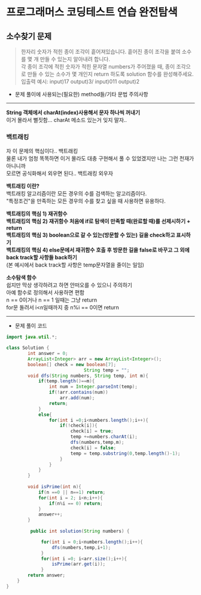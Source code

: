 # 프로그래머스 코딩테스트 연습 완전탐색

## 소수찾기 문제 
> 한자리 숫자가 적힌 종이 조각이 흩어져있습니다. 흩어진 종이 조각을 붙여 소수를 몇 개 만들 수 있는지 알아내려 합니다.             
각 종이 조각에 적힌 숫자가 적힌 문자열 numbers가 주어졌을 때, 종이 조각으로 만들 수 있는 소수가 몇 개인지 return 하도록 solution 함수를 완성해주세요.       
입출력 예시: input)17 output)3/ input)011 output)2           

* 문제 풀이에 사용되는(필요한) method들/기타 문법 주의사항
*******************************
**String 객체에서 charAt(index)사용해서 문자 하나씩 꺼내기**            
이거 몰라서 뻘짓함... charAt 메소드 있는거 잊지 말자..            

### 백트래킹                
자 이 문제의 핵심이다.. 백트래킹        
물론 내가 엄청 똑똑하면 이거 몰라도 대충 구현해서 풀 수 있었겠지만 나는 그런 천재가 아니니까        
모르면 공식화해서 외우면 된다.. 백트래킹 외우자                 

**백트래킹 이란?**           
백트래킹 알고리즘이란 모든 경우의 수를 검색하는 알고리즘이다.          
"특정조건"을 만족하는 모든 경우의 수를 찾고 싶을 때 사용하면 유용하다.              

**백트래킹의 핵심 1) 재귀함수**            
**백트래킹의 핵심 2) 재귀함수 처음에 if로 탐색이 만족할 때(완료할 때)를 선제시하기 + return**              
**백트래킹의 핵심 3) boolean으로 갈 수 있는(방문할 수 있는) 길을 check하고 표시하기**            
**백트래킹의 핵심 4) else문에서 재귀함수 호출 후 방문한 길을 false로 바꾸고 그 외에 back track할 사항들 back하기**        
(본 예시에서 back track할 사항은 temp문자열을 줄이는 일임)            


**소수탐색 함수**            
쉽지만 막상 생각하려고 하면 안떠오를 수 있으니 주의하기       
아예 함수로 정의해서 사용하면 편함           
n == 0이거나 n == 1 일때는 그냥 return            
for문 돌려서 i<n일때까지 중 n%i == 0이면 return              
************************************


* 문제 풀이 코드 
```java
import java.util.*;

class Solution {
        int answer = 0;
        ArrayList<Integer> arr = new ArrayList<Integer>();
        boolean[] check = new boolean[7];
                             String temp = "";
        void dfs(String numbers, String temp, int m){
            if(temp.length()==m){
                int num = Integer.parseInt(temp);
                if(!arr.contains(num))
                    arr.add(num);
                return;
            }
            else{
                for(int i =0;i<numbers.length();i++){
                    if(!check[i]){
                        check[i] = true;
                        temp +=numbers.charAt(i);
                        dfs(numbers,temp,m);
                        check[i] = false;
                        temp = temp.substring(0,temp.length()-1);
                    }
                }
            }
        }
        
        void isPrime(int n){
            if(n ==0 || n==1) return;
            for(int i = 2; i<n;i++){
                if(n%i == 0) return;
            }
            answer++;
        }
        
         public int solution(String numbers) {

             for(int i = 0;i<numbers.length();i++){
                 dfs(numbers,temp,i+1);
             }
             for(int i =0; i<arr.size();i++){
                 isPrime(arr.get(i));
             }
        return answer;
    }
}
```
